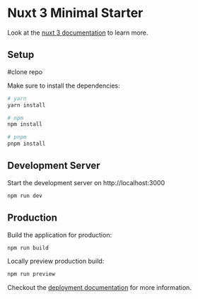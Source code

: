 # Nuxt 3 Minimal Starter

Look at the [nuxt 3 documentation](https://v3.nuxtjs.org) to learn more.

## Setup

#clone repo

Make sure to install the dependencies:

```bash
# yarn
yarn install

# npm
npm install

# pnpm
pnpm install 
```

## Development Server

Start the development server on http://localhost:3000

```bash
npm run dev
```

## Production

Build the application for production:

```bash
npm run build
```

Locally preview production build:

```bash
npm run preview
```

Checkout the [deployment documentation](https://v3.nuxtjs.org/guide/deploy/presets) for more information.
